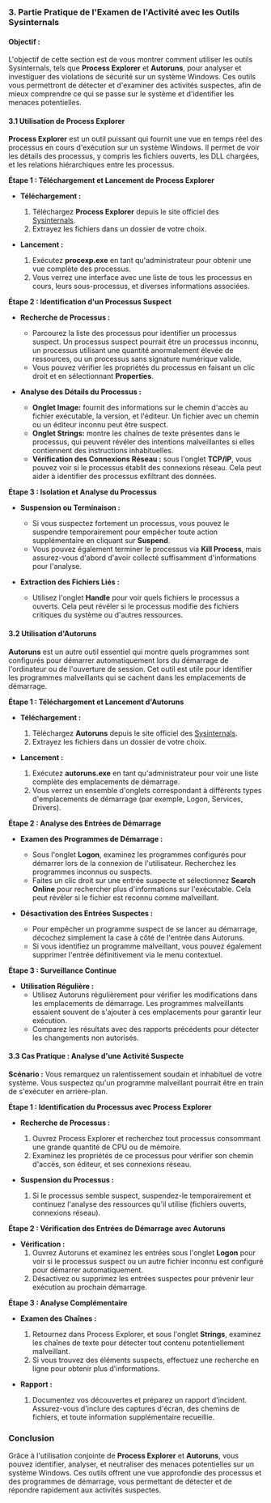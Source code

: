### 3. Partie Pratique de l'Examen de l'Activité avec les Outils Sysinternals

#### **Objectif :**
L'objectif de cette section est de vous montrer comment utiliser les outils Sysinternals, tels que **Process Explorer** et **Autoruns**, pour analyser et investiguer des violations de sécurité sur un système Windows. Ces outils vous permettront de détecter et d'examiner des activités suspectes, afin de mieux comprendre ce qui se passe sur le système et d'identifier les menaces potentielles.

#### **3.1 Utilisation de Process Explorer**

**Process Explorer** est un outil puissant qui fournit une vue en temps réel des processus en cours d'exécution sur un système Windows. Il permet de voir les détails des processus, y compris les fichiers ouverts, les DLL chargées, et les relations hiérarchiques entre les processus.

**Étape 1 : Téléchargement et Lancement de Process Explorer**
- **Téléchargement :**
  1. Téléchargez **Process Explorer** depuis le site officiel des [Sysinternals](https://docs.microsoft.com/en-us/sysinternals/downloads/process-explorer).
  2. Extrayez les fichiers dans un dossier de votre choix.

- **Lancement :**
  1. Exécutez **procexp.exe** en tant qu'administrateur pour obtenir une vue complète des processus.
  2. Vous verrez une interface avec une liste de tous les processus en cours, leurs sous-processus, et diverses informations associées.

**Étape 2 : Identification d'un Processus Suspect**
- **Recherche de Processus :**
  - Parcourez la liste des processus pour identifier un processus suspect. Un processus suspect pourrait être un processus inconnu, un processus utilisant une quantité anormalement élevée de ressources, ou un processus sans signature numérique valide.
  - Vous pouvez vérifier les propriétés du processus en faisant un clic droit et en sélectionnant **Properties**.

- **Analyse des Détails du Processus :**
  - **Onglet **Image**:** fournit des informations sur le chemin d'accès au fichier exécutable, la version, et l'éditeur. Un fichier avec un chemin ou un éditeur inconnu peut être suspect.
  - **Onglet **Strings**:** montre les chaînes de texte présentes dans le processus, qui peuvent révéler des intentions malveillantes si elles contiennent des instructions inhabituelles.
  - **Vérification des Connexions Réseau :** sous l'onglet **TCP/IP**, vous pouvez voir si le processus établit des connexions réseau. Cela peut aider à identifier des processus exfiltrant des données.

**Étape 3 : Isolation et Analyse du Processus**
- **Suspension ou Terminaison :**
  - Si vous suspectez fortement un processus, vous pouvez le suspendre temporairement pour empêcher toute action supplémentaire en cliquant sur **Suspend**.
  - Vous pouvez également terminer le processus via **Kill Process**, mais assurez-vous d'abord d'avoir collecté suffisamment d'informations pour l'analyse.

- **Extraction des Fichiers Liés :**
  - Utilisez l'onglet **Handle** pour voir quels fichiers le processus a ouverts. Cela peut révéler si le processus modifie des fichiers critiques du système ou d'autres ressources.

#### **3.2 Utilisation d'Autoruns**

**Autoruns** est un autre outil essentiel qui montre quels programmes sont configurés pour démarrer automatiquement lors du démarrage de l'ordinateur ou de l'ouverture de session. Cet outil est utile pour identifier les programmes malveillants qui se cachent dans les emplacements de démarrage.

**Étape 1 : Téléchargement et Lancement d'Autoruns**
- **Téléchargement :**
  1. Téléchargez **Autoruns** depuis le site officiel des [Sysinternals](https://docs.microsoft.com/en-us/sysinternals/downloads/autoruns).
  2. Extrayez les fichiers dans un dossier de votre choix.

- **Lancement :**
  1. Exécutez **autoruns.exe** en tant qu'administrateur pour voir une liste complète des emplacements de démarrage.
  2. Vous verrez un ensemble d'onglets correspondant à différents types d'emplacements de démarrage (par exemple, Logon, Services, Drivers).

**Étape 2 : Analyse des Entrées de Démarrage**
- **Examen des Programmes de Démarrage :**
  - Sous l'onglet **Logon**, examinez les programmes configurés pour démarrer lors de la connexion de l'utilisateur. Recherchez les programmes inconnus ou suspects.
  - Faites un clic droit sur une entrée suspecte et sélectionnez **Search Online** pour rechercher plus d'informations sur l'exécutable. Cela peut révéler si le fichier est reconnu comme malveillant.

- **Désactivation des Entrées Suspectes :**
  - Pour empêcher un programme suspect de se lancer au démarrage, décochez simplement la case à côté de l'entrée dans Autoruns.
  - Si vous identifiez un programme malveillant, vous pouvez également supprimer l'entrée définitivement via le menu contextuel.

**Étape 3 : Surveillance Continue**
- **Utilisation Régulière :**
  - Utilisez Autoruns régulièrement pour vérifier les modifications dans les emplacements de démarrage. Les programmes malveillants essaient souvent de s'ajouter à ces emplacements pour garantir leur exécution.
  - Comparez les résultats avec des rapports précédents pour détecter les changements non autorisés.

#### **3.3 Cas Pratique : Analyse d'une Activité Suspecte**

**Scénario :** 
Vous remarquez un ralentissement soudain et inhabituel de votre système. Vous suspectez qu'un programme malveillant pourrait être en train de s'exécuter en arrière-plan.

**Étape 1 : Identification du Processus avec Process Explorer**
- **Recherche de Processus :**
  1. Ouvrez Process Explorer et recherchez tout processus consommant une grande quantité de CPU ou de mémoire.
  2. Examinez les propriétés de ce processus pour vérifier son chemin d'accès, son éditeur, et ses connexions réseau.

- **Suspension du Processus :**
  1. Si le processus semble suspect, suspendez-le temporairement et continuez l'analyse des ressources qu'il utilise (fichiers ouverts, connexions réseau).

**Étape 2 : Vérification des Entrées de Démarrage avec Autoruns**
- **Vérification :**
  1. Ouvrez Autoruns et examinez les entrées sous l'onglet **Logon** pour voir si le processus suspect ou un autre fichier inconnu est configuré pour démarrer automatiquement.
  2. Désactivez ou supprimez les entrées suspectes pour prévenir leur exécution au prochain démarrage.

**Étape 3 : Analyse Complémentaire**
- **Examen des Chaînes :**
  1. Retournez dans Process Explorer, et sous l'onglet **Strings**, examinez les chaînes de texte pour détecter tout contenu potentiellement malveillant.
  2. Si vous trouvez des éléments suspects, effectuez une recherche en ligne pour obtenir plus d'informations.

- **Rapport :**
  1. Documentez vos découvertes et préparez un rapport d'incident. Assurez-vous d'inclure des captures d'écran, des chemins de fichiers, et toute information supplémentaire recueillie.

### **Conclusion**

Grâce à l'utilisation conjointe de **Process Explorer** et **Autoruns**, vous pouvez identifier, analyser, et neutraliser des menaces potentielles sur un système Windows. Ces outils offrent une vue approfondie des processus et des programmes de démarrage, vous permettant de détecter et de répondre rapidement aux activités suspectes.
